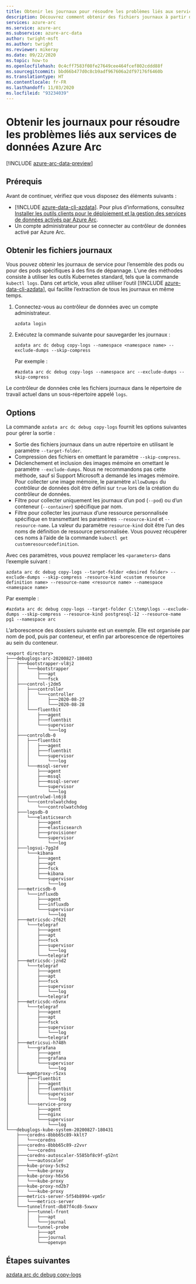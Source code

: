 ```yaml
---
title: Obtenir les journaux pour résoudre les problèmes liés aux services de données Azure Arc
description: Découvrez comment obtenir des fichiers journaux à partir d’un contrôleur de données pour résoudre les problèmes liés aux services de données Azure Arc.
services: azure-arc
ms.service: azure-arc
ms.subservice: azure-arc-data
author: twright-msft
ms.author: twright
ms.reviewer: mikeray
ms.date: 09/22/2020
ms.topic: how-to
ms.openlocfilehash: 0c4cff7583f08fe27649cee464fcef802cddd88f
ms.sourcegitcommit: bbd66b477d0c8cb9adf967606a2df97176f6460b
ms.translationtype: HT
ms.contentlocale: fr-FR
ms.lasthandoff: 11/03/2020
ms.locfileid: "93234039"
---
```

# <a name="get-logs-to-troubleshoot-azure-arc-enabled-data-services"></a>Obtenir les journaux pour résoudre les problèmes liés aux services de données Azure Arc

[!INCLUDE [azure-arc-data-preview](../../../includes/azure-arc-data-preview.md)]

## <a name="prerequisites"></a>Prérequis

Avant de continuer, vérifiez que vous disposez des éléments suivants :

* [!INCLUDE [azure-data-cli-azdata](../../../includes/azure-data-cli-azdata.md)]. Pour plus d’informations, consultez [Installer les outils clients pour le déploiement et la gestion des services de données activés par Azure Arc](./install-client-tools.md).
* Un compte administrateur pour se connecter au contrôleur de données activé par Azure Arc.

## <a name="get-log-files"></a>Obtenir les fichiers journaux

Vous pouvez obtenir les journaux de service pour l’ensemble des pods ou pour des pods spécifiques à des fins de dépannage. L’une des méthodes consiste à utiliser les outils Kubernetes standard, tels que la commande `kubectl logs`. Dans cet article, vous allez utiliser l’outil [!INCLUDE [azure-data-cli-azdata](../../../includes/azure-data-cli-azdata.md)], qui facilite l’extraction de tous les journaux en même temps.

1. Connectez-vous au contrôleur de données avec un compte administrateur.

   ```console
   azdata login
   ```

2. Exécutez la commande suivante pour sauvegarder les journaux :

   ```console
   azdata arc dc debug copy-logs --namespace <namespace name> --exclude-dumps --skip-compress
   ```

   Par exemple :

   ```console
   #azdata arc dc debug copy-logs --namespace arc --exclude-dumps --skip-compress
   ```

Le contrôleur de données crée les fichiers journaux dans le répertoire de travail actuel dans un sous-répertoire appelé `logs`. 

## <a name="options"></a>Options

La commande `azdata arc dc debug copy-logs` fournit les options suivantes pour gérer la sortie :

* Sortie des fichiers journaux dans un autre répertoire en utilisant le paramètre `--target-folder`.
* Compression des fichiers en omettant le paramètre `--skip-compress`.
* Déclenchement et inclusion des images mémoire en omettant le paramètre `--exclude-dumps`. Nous ne recommandons pas cette méthode, sauf si Support Microsoft a demandé les images mémoire. Pour collecter une image mémoire, le paramètre `allowDumps` du contrôleur de données doit être défini sur `true` lors de la création du contrôleur de données.
* Filtre pour collecter uniquement les journaux d’un pod (`--pod`) ou d’un conteneur (`--container`) spécifique par nom.
* Filtre pour collecter les journaux d’une ressource personnalisée spécifique en transmettant les paramètres `--resource-kind` et `--resource-name`. La valeur du paramètre `resource-kind` doit être l’un des noms de définition de ressource personnalisée. Vous pouvez récupérer ces noms à l’aide de la commande `kubectl get customresourcedefinition`.

Avec ces paramètres, vous pouvez remplacer les `<parameters>` dans l’exemple suivant : 

```console
azdata arc dc debug copy-logs --target-folder <desired folder> --exclude-dumps --skip-compress -resource-kind <custom resource definition name> --resource-name <resource name> --namespace <namespace name>
```

Par exemple :

```console
#azdata arc dc debug copy-logs --target-folder C:\temp\logs --exclude-dumps --skip-compress --resource-kind postgresql-12 --resource-name pg1 --namespace arc
```

L’arborescence des dossiers suivante est un exemple. Elle est organisée par nom de pod, puis par conteneur, et enfin par arborescence de répertoires au sein du conteneur.

```output
<export directory>
├───debuglogs-arc-20200827-180403
│   ├───bootstrapper-vl8j2
│   │   └───bootstrapper
│   │       ├───apt
│   │       └───fsck
│   ├───control-j2dm5
│   │   ├───controller
│   │   │   └───controller
│   │   │       ├───2020-08-27
│   │   │       └───2020-08-28
│   │   └───fluentbit
│   │       ├───agent
│   │       ├───fluentbit
│   │       └───supervisor
│   │           └───log
│   ├───controldb-0
│   │   ├───fluentbit
│   │   │   ├───agent
│   │   │   ├───fluentbit
│   │   │   └───supervisor
│   │   │       └───log
│   │   └───mssql-server
│   │       ├───agent
│   │       ├───mssql
│   │       ├───mssql-server
│   │       └───supervisor
│   │           └───log
│   ├───controlwd-ln6j8
│   │   └───controlwatchdog
│   │       └───controlwatchdog
│   ├───logsdb-0
│   │   └───elasticsearch
│   │       ├───agent
│   │       ├───elasticsearch
│   │       ├───provisioner
│   │       └───supervisor
│   │           └───log
│   ├───logsui-7gg2d
│   │   └───kibana
│   │       ├───agent
│   │       ├───apt
│   │       ├───fsck
│   │       ├───kibana
│   │       └───supervisor
│   │           └───log
│   ├───metricsdb-0
│   │   └───influxdb
│   │       ├───agent
│   │       ├───influxdb
│   │       └───supervisor
│   │           └───log
│   ├───metricsdc-2f62t
│   │   └───telegraf
│   │       ├───agent
│   │       ├───apt
│   │       ├───fsck
│   │       ├───supervisor
│   │       │   └───log
│   │       └───telegraf
│   ├───metricsdc-jznd2
│   │   └───telegraf
│   │       ├───agent
│   │       ├───apt
│   │       ├───fsck
│   │       ├───supervisor
│   │       │   └───log
│   │       └───telegraf
│   ├───metricsdc-n5vnx
│   │   └───telegraf
│   │       ├───agent
│   │       ├───apt
│   │       ├───fsck
│   │       ├───supervisor
│   │       │   └───log
│   │       └───telegraf
│   ├───metricsui-h748h
│   │   └───grafana
│   │       ├───agent
│   │       ├───grafana
│   │       └───supervisor
│   │           └───log
│   └───mgmtproxy-r5zxs
│       ├───fluentbit
│       │   ├───agent
│       │   ├───fluentbit
│       │   └───supervisor
│       │       └───log
│       └───service-proxy
│           ├───agent
│           ├───nginx
│           └───supervisor
│               └───log
└───debuglogs-kube-system-20200827-180431
    ├───coredns-8bbb65c89-kklt7
    │   └───coredns
    ├───coredns-8bbb65c89-z2vvr
    │   └───coredns
    ├───coredns-autoscaler-5585bf8c9f-g52nt
    │   └───autoscaler
    ├───kube-proxy-5c9s2
    │   └───kube-proxy
    ├───kube-proxy-h6x56
    │   └───kube-proxy
    ├───kube-proxy-nd2b7
    │   └───kube-proxy
    ├───metrics-server-5f54b8994-vpm5r
    │   └───metrics-server
    └───tunnelfront-db87f4cd8-5xwxv
        ├───tunnel-front
        │   ├───apt
        │   └───journal
        └───tunnel-probe
            ├───apt
            ├───journal
            └───openvpn
```

## <a name="next-steps"></a>Étapes suivantes

[azdata arc dc debug copy-logs](/sql/azdata/reference/reference-azdata-arc-dc-debug#azdata-arc-dc-debug-copy-logs?toc=/azure/azure-arc/data/toc.json&bc=/azure/azure-arc/data/breadcrumb/toc.json)
